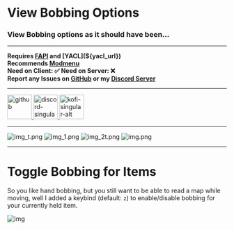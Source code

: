 # View Bobbing Options
### View Bobbing options as it should have been...

___

**Requires [FAPI](${fabric_api_url}) and [YACL](${yacl_url})**\
**Recommends [Modmenu](${modmenu_url})**\
**Need on Client: ✅  Need on Server: ❌**\
**Report any Issues on [GitHub](https://github.com/GravityCY/ViewBobbingOptions/issues) or my [Discord Server](https://discord.gg/7AszMrEEjt)**

___

<a href="https://github.com/GravityCY/ViewBobbingOptions">
    <img alt="github" height="56" src="https://cdn.jsdelivr.net/npm/@intergrav/devins-badges@3/assets/cozy/available/github_vector.svg">
</a>

<a href="https://discord.gg/7AszMrEEjt">
    <img alt="discord-singular" height="56" src="https://cdn.jsdelivr.net/npm/@intergrav/devins-badges@3/assets/cozy/social/discord-singular_vector.svg">
</a>

<a href="https://ko-fi.com/gravityio">
    <img alt="kofi-singular-alt" height="56" src="https://cdn.jsdelivr.net/npm/@intergrav/devins-badges@3/assets/cozy/donate/kofi-singular-alt_vector.svg">
</a>

___

![img_t.png](https://i.imgur.com/Xtlsr9M.png)
![img_1.png](https://i.imgur.com/9IHBZJf.png)
![img_2t.png](https://i.imgur.com/RwTroJs.png)
![img.png](https://i.imgur.com/WmMJNat.png)

___

# Toggle Bobbing for Items
So you like hand bobbing, but you still want to be able to read 
a map while moving, well I added a keybind (default: `z`) to enable/disable bobbing for your currently held item.

![img](https://i.ibb.co/HN7VrDF/ezgif-com-optimize.gif)
